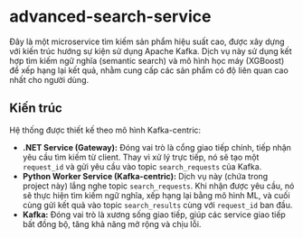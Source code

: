# advanced-search-service

Đây là một microservice tìm kiếm sản phẩm hiệu suất cao, được xây dựng với kiến trúc hướng sự kiện sử dụng Apache Kafka. Dịch vụ này sử dụng kết hợp tìm kiếm ngữ nghĩa (semantic search) và mô hình học máy (XGBoost) để xếp hạng lại kết quả, nhằm cung cấp các sản phẩm có độ liên quan cao nhất cho người dùng.

## Kiến trúc

Hệ thống được thiết kế theo mô hình Kafka-centric:

* **.NET Service (Gateway):** Đóng vai trò là cổng giao tiếp chính, tiếp nhận yêu cầu tìm kiếm từ client. Thay vì xử lý trực tiếp, nó sẽ tạo một `request_id` và gửi yêu cầu vào topic `search_requests` của Kafka.
* **Python Worker Service (Kafka-centric):** Dịch vụ này (chứa trong project này) lắng nghe topic `search_requests`. Khi nhận được yêu cầu, nó sẽ thực hiện tìm kiếm ngữ nghĩa, xếp hạng lại bằng mô hình ML, và cuối cùng gửi kết quả vào topic `search_results` cùng với `request_id` ban đầu.
* **Kafka:** Đóng vai trò là xương sống giao tiếp, giúp các service giao tiếp bất đồng bộ, tăng khả năng mở rộng và chịu lỗi.